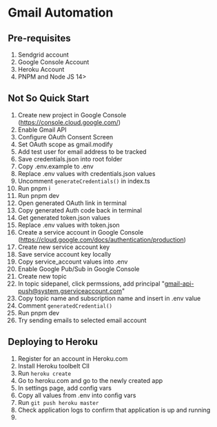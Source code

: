 # Gmail Automation

## Pre-requisites

1. Sendgrid account
2. Google Console Account
3. Heroku Account
4. PNPM and Node JS 14>

## Not So Quick Start

1. Create new project in Google Console (https://console.cloud.google.com/)
2. Enable Gmail API
3. Configure OAuth Consent Screen
4. Set OAuth scope as gmail.modify
5. Add test user for email address to be tracked
6. Save credentials.json into root folder
7. Copy .env.example to .env
8. Replace .env values with credentials.json values
9. Uncomment `generateCredentials()` in index.ts
10. Run pnpm i
11. Run pnpm dev
12. Open generated OAuth link in terminal
13. Copy generated Auth code back in terminal
14. Get generated token.json values
15. Replace .env values with token.json
16. Create a service account in Google Console (https://cloud.google.com/docs/authentication/production)
17. Create new service account key
18. Save service account key locally
19. Copy service_account values into .env
20. Enable Google Pub/Sub in Google Console
21. Create new topic
22. In topic sidepanel, click permssions, add principal "gmail-api-push@system.gserviceaccount.com"
23. Copy topic name and subscription name and insert in .env value
24. Comment `generatedCredential()`
25. Run pnpm dev
26. Try sending emails to selected email account

## Deploying to Heroku

1. Register for an account in Heroku.com
2. Install Heroku toolbelt ClI
3. Run `heroku create`
4. Go to heroku.com and go to the newly created app
5. In settings page, add config vars
6. Copy all values from .env into config vars
7. Run `git push heroku master`
8. Check application logs to confirm that application is up and running
9.
